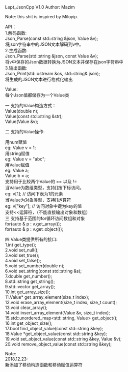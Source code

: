 Lept_JsonCpp V1.0 Author: Mazim   

Note: this shit is inspired by Miloyip.   

API：  
1.解码函数:  
Json_Parse(const std::string &json, Value &v);  
将json字符串中的JSON文本解码到v中。  
2.生成函数:  
Json_Parse(std::string &json, const Value &v);  
将v中保存的Json数据转换为JSON文本并保存在json字符串中  
3.输出函数:  
Json_Print(std::ostream &os, std::string& json);   
将生成的JSON文本进行格式化输出   
  
Value:   
每个Json值都储存为一个Value类   
   
一 支持的Value构造方式：   
Value(double n);   
Value(const std::string &str);   
Value(Value &v);   

二 支持的Value操作:   
   
用num赋值  
eg: Value v = 1;  
用string赋值  
eg: Value v = "abc";  
用Value赋值  
eg: Value a;  
Value b = a;  
支持用于比较两个Value的 == 以及 !=  
当Value为数组类型，支持[]按下标访问。  
eg: v[1]; // 访问下表为1的元素  
当Value为对象类型，支持[]运算符  
eg: v["key"]; // 访问对象中键为key的值  
支持<<运算符，（不能直接输出对象和数组）  
三 支持基于范围的for循环访问数组和对象  
for(auto & p : v.get_array());  
for(auto & p : v.get_object());  
  
四 Value类提供所有的接口:  
1.int get_type();  
2.void set_null();  
3.void set_true();  
4.void set_false();  
5.void set_number(double n);  
6.void set_string(const std::string &s);  
7.double get_number();  
8.std::string get_string();  
9.std::vector get_array();  
10.int get_array_size();  
11.Value* get_array_element(size_t index);  
12.void erase_array_element(size_t index, size_t count);  
13.void clear_array();  
14.void insert_array_element(Value &v, size_t index);  
15.std::unordered_map<std::string, Value> get_object();  
16.int get_object_size();  
17.bool find_object_value(const std::string &key);  
18.Value *get_object_value(const std::string &key);  
19.void set_object_value(const std::string &key, Value &v);  
20.void remove_object_value(const std::string &key);  

  
Note:  
2018.12.23:  
    新添加了移动构造函数和移动赋值运算符  
